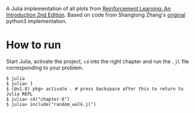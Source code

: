 A Julia implementation of all plots from [Reinforcement Learning: An Introduction 2nd Edition](http://incompleteideas.net/book/the-book-2nd.html). Based on code from Shangtong Zhang's [original](https://github.com/ShangtongZhang/reinforcement-learning-an-introduction) python3 implementation.
# How to run
Start Julia, activate the project, `cd` into the right chapter and run the `.jl` file corresponding to your problem.

```sh-session
$ julia
$ julia> ]
$ (@v1.8) pkg> activate . # press backspace after this to return to Julia REPL
$ julia> cd("chapter-6")
$ julia> include("random_walk.jl")
```
